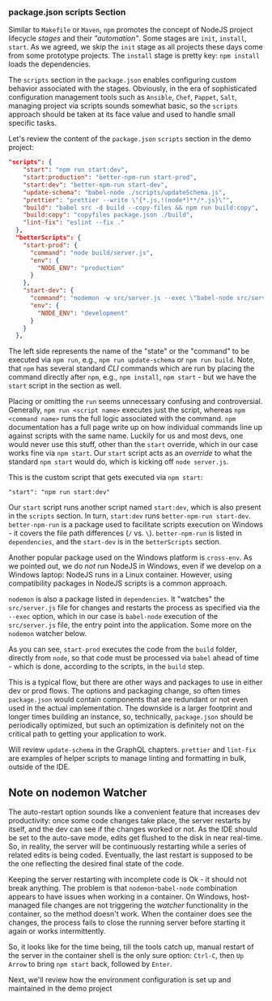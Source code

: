### package.json scripts Section 

Similar to `Makefile` or `Maven`, `npm` promotes the concept of NodeJS project lifecycle *stages* and their *"automation"*. Some stages are `init`, `install`, `start`. As we agreed, we skip the `init` stage as all projects these days come from some prototype projects. The `install` stage is pretty key: `npm install` loads the dependencies. 

The `scripts` section in the `package.json` enables configuring custom behavior associated with the stages. Obviously, in the era of sophisticated configuration management tools such as `Ansible`, `Chef`, `Pappet`, `Salt`, managing project via scripts sounds somewhat basic, so the `scripts` approach should be taken at its face value and used to handle small specific tasks. 

Let's review the content of the `package.json` `scripts` section in the demo project:

```json
"scripts": {
    "start": "npm run start:dev",
    "start:production": "better-npm-run start-prod",
    "start:dev": "better-npm-run start-dev",
    "update-schema": "babel-node ./scripts/updateSchema.js",
    "prettier": "prettier --write \"{*.js,!(node*)**/*.js}\"",
    "build": "babel src -d build --copy-files && npm run build:copy",
    "build:copy": "copyfiles package.json ./build",
    "lint-fix": "eslint --fix ."
  },
  "betterScripts": {
    "start-prod": {
      "command": "node build/server.js",
      "env": {
        "NODE_ENV": "production"
      }
    },
    "start-dev": {
      "command": "nodemon -w src/server.js --exec \"babel-node src/server.js\"",
      "env": {
        "NODE_ENV": "development"
      }
    }
  },
```

The left side represents the name of the "state" or the "command" to be executed via `npm run`, e.g., `npm run update-schema` or `npm run build`. Note, that `npm` has several standard *CLI* commands which are run by placing the command directly after `npm`, e.g., `npm install`, `npm start` - but we have the `start` script in the section as well. 

Placing or omitting the `run` seems unnecessary confusing and controversial. Generally, `npm run <script name>` executes just the script, whereas `npm <command name>` runs the full logic associated with the command. `npm` documentation has a full page write up on how individual commands line up against scripts with the same name. Luckily for us and most devs, one would never use this stuff, other than the `start` override, which in our case works fine via `npm start`. Our `start` script acts as an *override* to what the standard `npm start` would do, which is kicking off `node server.js`.

This is the custom script that gets executed via `npm start`:
```
"start": "npm run start:dev"
```

Our `start` script runs another script named `start:dev`, which is also present in the `scripts` section. In turn, `start:dev` runs `better-npm-run start-dev`. `better-npm-run` is a package used to facilitate scripts execution on Windows - it covers the file path differences (`/` vs. `\`). `better-npm-run` is listed in `dependencies`, and the `start-dev` is in the `betterScripts` section. 

Another popular package used on the Windows platform is `cross-env`. As we pointed out, we do *not* run NodeJS in Windows, even if we develop on a Windows laptop: NodeJS runs in a Linux container. However, using compatibility packages in NodeJS scripts is a common approach.

`nodemon` is also a package listed in `dependencies`. It "watches" the `src/server.js` file for changes and restarts the process as specified via the `--exec` option, which in our case is `babel-node` execution of the `src/server.js` file, the entry point into the application. Some more on the `nodemon` watcher below.

As you can see, `start-prod` executes the code from the `build` folder, directly from `node`, so that code must be processed via `babel` ahead of time - which is done, according to the scripts, in the `build` step.

This is a typical flow, but there are other ways and packages to use in either dev or prod flows. The options and packaging change, so often times `package.json` would contain components that are redundant or not even used in the actual implementation. The downside is a larger footprint and longer times building an instance, so, technically, `package.json` should be periodically optimized, but such an optimization is definitely not on the critical path to getting your application to work.

Will review `update-schema` in the GraphQL chapters. `prettier` and `lint-fix` are examples of helper scripts to manage linting and formatting in bulk, outside of the IDE.


## Note on nodemon Watcher

The auto-restart option sounds like a convenient feature that increases dev productivity: once some code changes take place, the server restarts by itself, and the dev can see if the changes worked or not. As the IDE should be set to the auto-save mode, edits get flushed to the disk in near real-time. So, in reality, the server will be continuously restarting while a series of related edits is being coded. Eventually, the last restart is supposed to be the one reflecting the desired final state of the code. 

Keeping the server restarting with incomplete code is Ok - it should not break anything. The problem is that `nodemon`-`babel-node` combination appears to have issues when working in a container. On Windows, host-managed file changes are not triggering the *watcher* functionality in the container, so the method doesn't work. When the container does see the changes, the process fails to close the running server before starting it again or works intermittently. 

So, it looks like for the time being, till the tools catch up, manual restart of the server in the container shell is the only sure option: `Ctrl-C`, then `Up Arrow` to bring `npm start` back, followed by `Enter`. 


Next, we'll review how the environment configuration is set up and maintained in the demo project
